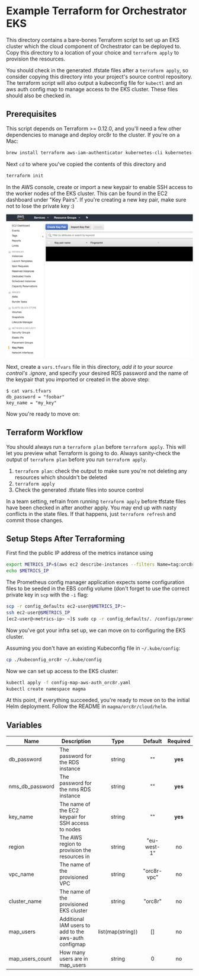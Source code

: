 # Example Terraform for Orchestrator EKS

This directory contains a bare-bones Terraform script to set up an EKS cluster
which the cloud component of Orchestrator can be deployed to. Copy this
directory to a location of your choice and `terraform apply` to provision the
resources.

You should check in the generated .tfstate files after a `terraform apply`, so
consider copying this directory into your project's source control repository.
The terraform script will also output a kubeconfig file for `kubectl` and an
aws auth config map to manage access to the EKS cluster. These files should
also be checked in.

## Prerequisites

This script depends on Terraform >= 0.12.0, and you'll need a few other
dependencies to manage and deploy orc8r to the cluster. If you're on a Mac:

```bash
brew install terraform aws-iam-authenticator kubernetes-cli kubernetes-helm awscli
```

Next `cd` to where you've copied the contents of this directory and

```bash
terraform init
```

In the AWS console, create or import a new keypair to enable SSH access to the
worker nodes of the EKS cluster. This can be found in the EC2 dashboard under
"Key Pairs". If you're creating a new key pair, make sure not to lose the
private key :)

![](keypair.png)

Next, create a `vars.tfvars` file in this directory, *add it to your source
control's .ignore*, and specify your desired RDS password and the name of the
keypair that you imported or created in the above step:

```
$ cat vars.tfvars
db_password = "foobar"
key_name = "my_key"
```

Now you're ready to move on:

## Terraform Workflow

You should always run a `terraform plan` before `terraform apply`. This will
let you preview what Terraform is going to do. Always sanity-check the output
of `terraform plan` before you run `terraform apply`.

1. `terraform plan`: check the output to make sure you're not deleting any
resources which shouldn't be deleted
2. `terraform apply`
3. Check the generated .tfstate files into source control

In a team setting, refrain from running `terraform apply` before tfstate files
have been checked in after another apply. You may end up with nasty conflicts
in the state files. If that happens, just `terraform refresh` and commit those
changes.

## Setup Steps After Terraforming

First find the public IP address of the metrics instance using
```bash
export METRICS_IP=$(aws ec2 describe-instances --filters Name=tag:orc8r-node-type,Values=orc8r-prometheus-node --query 'Reservations[*].Instances[0].PublicIpAddress' --output text)
echo $METRICS_IP
```
The Prometheus config manager application expects some configuration files to
be seeded in the EBS config volume (don't forget to use the correct private
key in `scp` with the `-i` flag:

```bash
scp -r config_defaults ec2-user@$METRICS_IP:~
ssh ec2-user@$METRICS_IP
[ec2-user@<metrics-ip> ~]$ sudo cp -r config_defaults/. /configs/prometheus
```

Now you've got your infra set up, we can move on to configuring the EKS cluster.

Assuming you don't have an existing Kubeconfig file in `~/.kube/config`:

```bash
cp ./kubeconfig_orc8r ~/.kube/config
```

Now we can set up access to the EKS cluster:

```bash
kubectl apply -f config-map-aws-auth_orc8r.yaml
kubectl create namespace magma
```

At this point, if everything succeeded, you're ready to move on to the initial
Helm deployment. Follow the README in `magma/orc8r/cloud/helm`.

## Variables

| Name | Description | Type | Default | Required |
|------|-------------|:----:|:-----:|:-----:|
| db_password | The password for the RDS instance | string | "" | **yes** |
| nms_db_password | The password for the nms RDS instance | string | "" | **yes** |
| key_name | The name of the EC2 keypair for SSH access to nodes | string | "" | **yes** |
| region | The AWS region to provision the resources in | string | "eu-west-1" | no |
| vpc_name | The name of the provisioned VPC | string | "orc8r-vpc" | no |
| cluster_name | The name of the provisioned EKS cluster | string | "orc8r" | no |
| map_users | Additional IAM users to add to the aws-auth configmap | list(map(string)) | [] | no |
| map_users_count | How many users are in map_users | string | 0 | no
